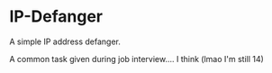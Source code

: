 # IP-Defanger
A simple IP address defanger.

A common task given during job interview.... I think (lmao I'm still 14)
